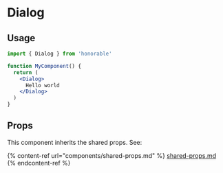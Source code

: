 # Dialog

## Usage

```jsx
import { Dialog } from 'honorable'

function MyComponent() {
  return (
    <Dialog>
      Hello world
    </Dialog>
  )
}
```

## Props

This component inherits the shared props. See:

{% content-ref url="components/shared-props.md" %}
[shared-props.md](components/shared-props.md)
{% endcontent-ref %}

